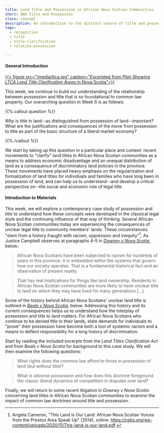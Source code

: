 ```yaml
---
title: Land Title and Possession in African Nova Scotian Communities
short: ANS Title and Possession
class: concept
description: An introduction to the distinct nature of title and possession in African Nova Scotian communities, and its racist foundation
tags:
  - recognition
  - title
  - title-clarification
  - relative-possession

---
```


#### General Introduction ####

[{{< figure src="/media/ltca.jpg" caption="Excerpted from *Plan Showing LTCA Land Title Clarification Areas* in Nova Scotia">}}](https://novascotia.ca/natr/titles-clarification/pdf/NovaScotiaLTCA.pdf)

This week, we continue to build our understanding of the relationship between possession and title that is so foundational to common law property. Our overarching question in Week 6 is as follows:

{{% callout question %}}

*Why* is title in land--as distinguished from possession of land--important? What are the justifications and consequences of the move from possession to title as part of the basic structure of a liberal market economy?

{{% /callout %}}

We start by taking up this question in a particular place and context: recent movements to "clarify" land titles in African Nova Scotian communities as a means to address economic disadvantage and an unequal distribution of land as a consequence of discriminatory land policies in the province. These movements have placed heavy emphasis on the regularization and formalization of land titles for individuals and families who have long been in possession of land, and can help us to understand--and develop a critical perspective on--the social and economic role of legal title.

#### Introduction to Materials ####

This week, we will explore a contemporary case study of possession and title to understand how these concepts were developed in the classical legal style and the continuing influence of that way of thinking. Several African Nova Scotian communities today are experiencing the consequences of unclear legal title to community members' lands. These circumstances "stem from a history fraught with racism, oppression and inequity"[^cameron2014]. As Justice Campbell observes at paragraphs 4-5 in *[Downey v Nova Scotia,](#downey-v-nova-scotia-attorney-general-2020-nssc-201)* below:

> African Nova Scotians have been subjected to racism for hundreds of years in this province. It is embedded within the systems that govern how our society operates. That is a fundamental historical fact and an observation of present reality.

> That has real implications for things like land ownership. Residents in African Nova Scotian communities are more likely to have unclear title to land on which they may have lived for many generations […]

Some of the history behind African Nova Scotians' unclear land title is outlined in *[Beals v Nova Scotia,](#beals-v-nova-scotia-attorney-general-2020-nssc-60)* below. Addressing this history and its current consequences helps us to understand how the interplay of possession and title to land matters. For African Nova Scotians who continue to be denied title to their lands, state demands for individuals to "prove" their possession have become both a tool of systemic racism and a means to deflect responsibility for a long history of discrimination.

Start by reading the included excerpts from the *Land Titles Clarification Act* and from *Beals v Nova Scotia* for background to this case study. We will then examine the following questions:

> What rights does the common law afford to those in possession of land (but without title)?

> What is *adverse possession* and how does this doctrine foreground the classic liberal dynamics of competition in disputes over land? 

Finally, we will return to some recent litigation in *Downey v Nova Scotia* concerning land titles in African Nova Scotian communities to examine the impact of common law doctrines around title and possession. 

[^cameron2014]: Angela Cameron, "This Land is Our Land: African Nova Scotian Voices from the Preston Area Speak Up" (2014), online: https://nsbs.org/wp-content/uploads/2020/11/This-land-is-our-land.pdf.
